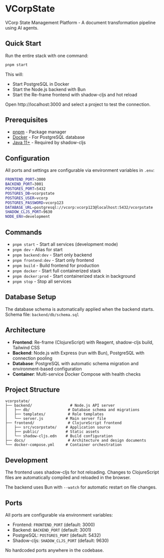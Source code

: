 # VCorpState

VCorp State Management Platform - A document transformation pipeline using AI agents.

## Quick Start

Run the entire stack with one command:

```bash
pnpm start
```

This will:
- Start PostgreSQL in Docker
- Start the Node.js backend with Bun 
- Start the Re-frame frontend with shadow-cljs and hot reload

Open http://localhost:3000 and select a project to test the connection.

## Prerequisites

- [pnpm](https://pnpm.io/) - Package manager
- [Docker](https://docker.com/) - For PostgreSQL database
- [Java 11+](https://openjdk.org/) - Required by shadow-cljs

## Configuration

All ports and settings are configurable via environment variables in `.env`:

```bash
FRONTEND_PORT=3000
BACKEND_PORT=3001
POSTGRES_PORT=5432
POSTGRES_DB=vcorpstate
POSTGRES_USER=vcorp
POSTGRES_PASSWORD=vcorp123
DATABASE_URL=postgresql://vcorp:vcorp123@localhost:5432/vcorpstate
SHADOW_CLJS_PORT=9630
NODE_ENV=development
```

## Commands

- `pnpm start` - Start all services (development mode)
- `pnpm dev` - Alias for start
- `pnpm backend:dev` - Start only backend
- `pnpm frontend:dev` - Start only frontend
- `pnpm build` - Build frontend for production
- `pnpm docker` - Start full containerized stack
- `pnpm docker:prod` - Start containerized stack in background
- `pnpm stop` - Stop all services

## Database Setup

The database schema is automatically applied when the backend starts. Schema file: `backend/db/schema.sql`

## Architecture

- **Frontend**: Re-frame (ClojureScript) with Reagent, shadow-cljs build, Tailwind CSS
- **Backend**: Node.js with Express (run with Bun), PostgreSQL with connection pooling
- **Database**: PostgreSQL with automatic schema migration and environment-based configuration
- **Container**: Multi-service Docker Compose with health checks

## Project Structure

```
vcorpstate/
├── backend/                 # Node.js API server
│   ├── db/                 # Database schema and migrations
│   ├── templates/          # Role templates
│   └── server.js          # Main server file
├── frontend/               # ClojureScript frontend
│   ├── src/vcorpstate/    # Application source
│   ├── public/            # Static assets
│   └── shadow-cljs.edn    # Build configuration
├── docs/                   # Architecture and design documents
└── docker-compose.yml     # Container orchestration
```

## Development

The frontend uses shadow-cljs for hot reloading. Changes to ClojureScript files are automatically compiled and reloaded in the browser.

The backend uses Bun with `--watch` for automatic restart on file changes.

## Ports

All ports are configurable via environment variables:
- Frontend: `FRONTEND_PORT` (default: 3000)
- Backend: `BACKEND_PORT` (default: 3001)  
- PostgreSQL: `POSTGRES_PORT` (default: 5432)
- Shadow-cljs: `SHADOW_CLJS_PORT` (default: 9630)

No hardcoded ports anywhere in the codebase.
